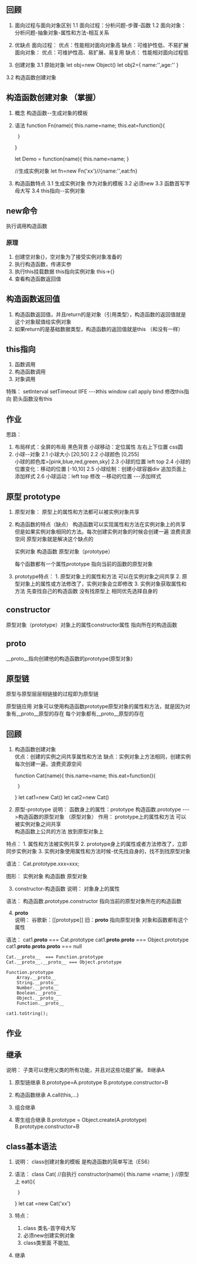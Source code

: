## 回顾
1. 面向过程与面向对象区别
1.1 面向过程：分析问题-步骤-函数
1.2 面向对象：分析问题-抽象对象-属性和方法-相互关系

2. 优缺点
   面向过程：
    优点：性能相对面向对象高 
    缺点：可维护性低、不易扩展 
   面向对象：
    优点：可维护性高、易扩展、易复用
    缺点： 性能相对面向过程低


3. 创建对象
3.1 原始对象
    let obj=new Object()
    let obj2={ name:'',age:'' }

3.2 构造函数创建对象 

## 构造函数创建对象 （掌握）
1. 概念
构造函数--生成对象的模板 
2. 语法
    function Fn(name){
        this.name=name;
        this.eat=function(){

        }
    }

    let Demo = function(name){
        this.name=name;
    }

    //生成实例对象
    let fn=new Fn('xx')//{name:'',eat:fn}

3. 构造函数特点
3.1 生成实例对象 作为对象的模板 
3.2 必须new 
3.3 函数首写字母大写
3.4 this指向--实例对象 

## new命令
执行调用构造函数 
### 原理
1.  创建空对象{}，空对象为了接受实例对象准备的
2. 执行构造函数，传递实参 
3. 执行this挂载数据 this指向实例对象 this->{}
4. 查看构造函数返回值

## 构造函数返回值
1. 构造函数返回值，并且return的是对象（引用类型），构造函数的返回值就是这个对象赋值给实例对象
2. 如果return的是基础数据类型，构造函数的返回值就是this （和没有一样）


## this指向
1. 函数调用 
2. 构造函数调用
3. 对象调用

特殊：
setInterval setTimeout  IIFE ---》this window 
call apply bind 修改this指向
箭头函数没有this 


## 作业
思路：
1. 布局样式：全屏的布局 黑色背景 小球移动：定位属性 左右上下位置  css圆
2. 小球--对象
    2.1 小球大小 [20,50]
    2.2 小球颜色 [0,255]  
    小球的颜色库=[pink,blue,red,green,sky]
    2.3 小球的位置 left top 
    2.4 小球的位置变化：移动的位置 [-10,10]
    2.5 小球绘制：创建小球容器div 追加页面上 添加样式
    2.6 小球运动：left top 修改 --移动的位置 ---添加样式


## 原型 prototype
1. 原型对象：
    原型上的属性和方法都可以被实例对象共享 

2. 构造函数的特点（缺点）
    构造函数可以实现属性和方法在实例对象上的共享
    但是如果实例对象相同的方法。每次创建实例对象的时候会创建一遍 浪费资源空间
    原型对象就是解决这个缺点的 

    实例对象  构造函数  原型对象（prototype）

    每个函数都有一个属性prototype 指向当前的函数的原型对象


3. prototype特点：
             1. 原型对象上的属性和方法 可以在实例对象之间共享
             2. 原型对象上的属性或方法修改了，实例对象会立即修改
             3. 实例对象获取属性和方法 先查找自己的构造函数 没有找原型上 相同优先选择自身的 


## constructor 
原型对象（prototype）对象上的属性constructor属性 指向所在的构造函数

## __proto__ 
__proto__指向创建他的构造函数的prototype(原型对象)


## 原型链
原型与原型层层相链接的过程即为原型链

原型链应用
对象可以使用构造函数prototype原型对象的属性和方法，就是因为对象有__proto__原型的存在
每个对象都有__proto__原型的存在

## 回顾
1. 构造函数创建对象  
    优点：创建的实例之间共享属性和方法
    缺点：实例对象上方法相同，创建实例每次创建一遍，浪费资源空间

    function Cat(name){
        this.name=name;
        this.eat=function(){

        }
    }
    let cat1=new Cat()
    let cat2=new Cat()

2. 原型-prototype 
说明：
    函数身上的属性：prototype 
构造函数.prototype --->构造函数的原型对象 （原型对象）
作用：
    prototype上的属性和方法 可以被实例对象之间共享  
    构造函数上公共的方法 放到原型对象上 

特点：
    1. 属性和方法被实例共享
    2. prototype身上的属性或者方法修改了，立即同步实例对象
    3. 实例对象使用属性和方法时候-优先找自身的，找不到找原型对象 

语法：
    Cat.prototype.xxx=xxx;

图形：
    实例对象  构造函数  原型对象 

3. constructor-构造函数
说明：
    对象身上的属性 

语法：
    构造函数.prototype.constructor 
    指向当前的原型对象所在的构造函数 

4. __proto__  
说明：
    谷歌新：[[prototype]]  旧：__proto__ 
    指向原型对象 
    对象和函数都有这个属性 

语法：
    cat1.__proto__ === Cat.prototype 
    cat1.__proto__.__proto__ === Object.prototype
    cat1.__proto__.__proto__.__proto__ === null 

    Cat.__proto__  === Function.prototype 
    Cat.__proto__.__proto__ === Object.prototype

    Function.prototype 
        Array.__proto__
        String.__proto__ 
        Number.__proto__
        Boolean.__proto__ 
        Object.__proto__
        Function.__proto__ 

    cat1.toString();

## 作业


## 继承
说明：
    子类可以使用父类的所有功能，并且对这些功能扩展。
    B继承A 

1. 原型链继承
    B.prototype=A.prototype 
    B.prototype.constructor=B       

2. 构造函数继承
    A.call(this,...)

3. 组合继承

4. 寄生组合继承
    B.prototype = Object.create(A.prototype)
    B.prototype.constructor=B 

## class基本语法
1. 说明：
    class创建对象的模板 是构造函数的简单写法（ES6）

2. 语法：
    class Cat{
        //自执行
        constructor(name){
            this.name =name;
        }
        //原型上
        eat(){

        }
    }
    let cat =new Cat('xx')

3. 特点：
    1. class 类名-首字母大写
    2. 必须new创建实例对象
    3. class类里面 不能加,


4. 继承

